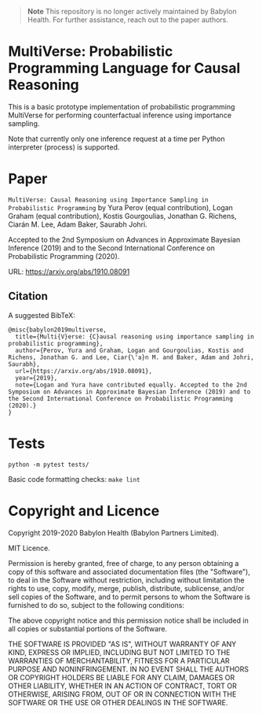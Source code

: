 > **Note**
> This repository is no longer actively maintained by Babylon Health. For further assistance, reach out to the paper authors.

# MultiVerse: Probabilistic Programming Language for Causal Reasoning

This is a basic prototype implementation of probabilistic programming MultiVerse for performing counterfactual inference using importance sampling.

Note that currently only one inference request at a time per Python interpreter (process) is supported.


# Paper

`MultiVerse: Causal Reasoning using Importance Sampling in Probabilistic Programming` by Yura Perov (equal contribution), Logan Graham (equal contribution), Kostis Gourgoulias, Jonathan G. Richens, Ciarán M. Lee, Adam Baker, Saurabh Johri.

Accepted to the 2nd Symposium on Advances in Approximate Bayesian Inference (2019) and to the Second International Conference on Probabilistic Programming (2020).

URL: https://arxiv.org/abs/1910.08091

## Citation

A suggested BibTeX:

```
@misc{babylon2019multiverse,
  title={Multi{V}erse: {C}ausal reasoning using importance sampling in probabilistic programming},
  author={Perov, Yura and Graham, Logan and Gourgoulias, Kostis and Richens, Jonathan G. and Lee, Ciar{\'a}n M. and Baker, Adam and Johri, Saurabh},
  url={https://arxiv.org/abs/1910.08091},
  year={2019},
  note={Logan and Yura have contributed equally. Accepted to the 2nd Symposium on Advances in Approximate Bayesian Inference (2019) and to the Second International Conference on Probabilistic Programming (2020).}
}
```


# Tests

```
python -m pytest tests/
```

Basic code formatting checks:
`make lint`


# Copyright and Licence

Copyright 2019-2020 Babylon Health (Babylon Partners Limited).

MIT Licence.

Permission is hereby granted, free of charge, to any person obtaining a copy of this software and associated documentation files (the "Software"), to deal in the Software without restriction, including without limitation the rights to use, copy, modify, merge, publish, distribute, sublicense, and/or sell copies of the Software, and to permit persons to whom the Software is furnished to do so, subject to the following conditions:

The above copyright notice and this permission notice shall be included in all copies or substantial portions of the Software.

THE SOFTWARE IS PROVIDED "AS IS", WITHOUT WARRANTY OF ANY KIND, EXPRESS OR IMPLIED, INCLUDING BUT NOT LIMITED TO THE WARRANTIES OF MERCHANTABILITY, FITNESS FOR A PARTICULAR PURPOSE AND NONINFRINGEMENT. IN NO EVENT SHALL THE AUTHORS OR COPYRIGHT HOLDERS BE LIABLE FOR ANY CLAIM, DAMAGES OR OTHER LIABILITY, WHETHER IN AN ACTION OF CONTRACT, TORT OR OTHERWISE, ARISING FROM, OUT OF OR IN CONNECTION WITH THE SOFTWARE OR THE USE OR OTHER DEALINGS IN THE SOFTWARE.
